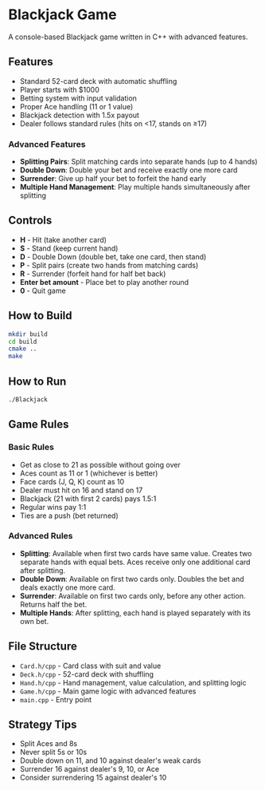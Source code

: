 # Blackjack Game

A console-based Blackjack game written in C++ with advanced features.

## Features

- Standard 52-card deck with automatic shuffling
- Player starts with $1000
- Betting system with input validation
- Proper Ace handling (11 or 1 value)
- Blackjack detection with 1.5x payout
- Dealer follows standard rules (hits on <17, stands on ≥17)

### Advanced Features

- **Splitting Pairs**: Split matching cards into separate hands (up to 4 hands)
- **Double Down**: Double your bet and receive exactly one more card
- **Surrender**: Give up half your bet to forfeit the hand early
- **Multiple Hand Management**: Play multiple hands simultaneously after splitting

## Controls

- **H** - Hit (take another card)
- **S** - Stand (keep current hand)
- **D** - Double Down (double bet, take one card, then stand)
- **P** - Split pairs (create two hands from matching cards)
- **R** - Surrender (forfeit hand for half bet back)
- **Enter bet amount** - Place bet to play another round
- **0** - Quit game

## How to Build

```bash
mkdir build
cd build
cmake ..
make
```

## How to Run

```bash
./Blackjack
```

## Game Rules

### Basic Rules
- Get as close to 21 as possible without going over
- Aces count as 11 or 1 (whichever is better)
- Face cards (J, Q, K) count as 10
- Dealer must hit on 16 and stand on 17
- Blackjack (21 with first 2 cards) pays 1.5:1
- Regular wins pay 1:1
- Ties are a push (bet returned)

### Advanced Rules

- **Splitting**: Available when first two cards have same value. Creates two separate hands with equal bets. Aces
  receive only one additional card after splitting.
- **Double Down**: Available on first two cards only. Doubles the bet and deals exactly one more card.
- **Surrender**: Available on first two cards only, before any other action. Returns half the bet.
- **Multiple Hands**: After splitting, each hand is played separately with its own bet.

## File Structure

- `Card.h/cpp` - Card class with suit and value
- `Deck.h/cpp` - 52-card deck with shuffling
- `Hand.h/cpp` - Hand management, value calculation, and splitting logic
- `Game.h/cpp` - Main game logic with advanced features
- `main.cpp` - Entry point

## Strategy Tips

- Split Aces and 8s
- Never split 5s or 10s
- Double down on 11, and 10 against dealer's weak cards
- Surrender 16 against dealer's 9, 10, or Ace
- Consider surrendering 15 against dealer's 10
